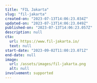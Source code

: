 ```yaml
---
title: "FIL Jakarta"
slug: "fil-jakarta"
created-on: "2023-07-13T14:06:23.034Z"
updated-on: "2023-07-13T14:06:23.049Z"
published-on: "2023-07-13T14:06:23.057Z"
description: null
cta:
  url: https://www.fil-jakarta.io/
  text: null
start-date: "2023-09-02T11:00:23.071Z"
end-date: null
image:
  url: /assets/images/fil-jakarta.png
  alt: null
involvement: supported
---
```


